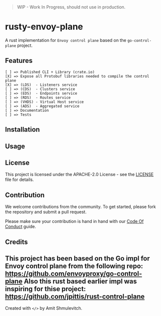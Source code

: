 > WIP - Work In Progress, should not use in production.

# rusty-envoy-plane

A rust implementation for `Envoy control plane` based on the `go-control-plane` project.

## Features
```
[ ] => Published CLI + Library (crate.io)
[X] => Expose all Protobuf libraries needed to compile the control plane
[X] => (LDS)  - Listeners service
[ ] => (CDS)  - Clusters service
[ ] => (EDS)  - Endpoints service
[ ] => (RDS)  - Routes service
[ ] => (VHDS) - Virtual Host service
[ ] => (ADS)  - Aggregated service
[ ] => Documentation
[ ] => Tests
```

## Installation

## Usage

## License

This project is licensed under the APACHE-2.0 License - see the [LICENSE](LICENSE) file for details.

## Contribution

We welcome contributions from the community. To get started, please fork the repository and submit a pull request.

Please make sure your contribution is hand in hand with our [Code Of Conduct](CODE_OF_CONDUCT.md) guide.

## Credits

This project has been based on the Go impl for Envoy control plane from the following repo:
https://github.com/envoyproxy/go-control-plane
Also this rust based earlier impl was inspiring for thise project:
https://github.com/jpittis/rust-control-plane
---
Created with `</>` by Amit Shmulevitch.